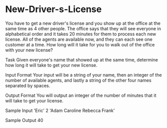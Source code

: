 # New-Driver-s-License

You have to get a new driver's license and you show up at the office at the same time as 4 other people. The office says that they will see everyone in alphabetical order and it takes 20 minutes for them to process each new license. All of the agents are available now, and they can each see one customer at a time. How long will it take for you to walk out of the office with your new license?

Task 
Given everyone's name that showed up at the same time, determine how long it will take to get your new license.

Input Format 
Your input will be a string of your name, then an integer of the number of available agents, and lastly a string of the other four names separated by spaces.

Output Format 
You will output an integer of the number of minutes that it will take to get your license.

Sample Input
'Eric'
2
'Adam Caroline Rebecca Frank'

Sample Output 
40
